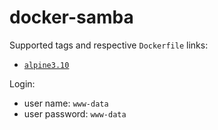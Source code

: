 # docker-samba

Supported tags and respective `Dockerfile` links:

- [`alpine3.10`](https://github.com/vavyskov/docker-samba/tree/master/alpine3.10)

Login:

- user name: `www-data`
- user password: `www-data`